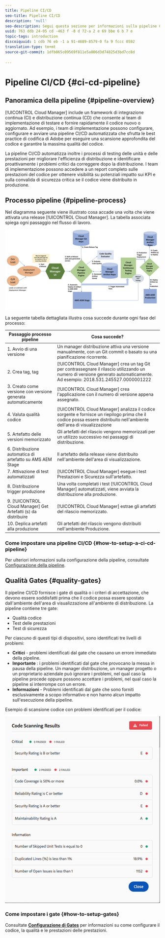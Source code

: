 ```yaml
---
title: Pipeline CI/CD
seo-title: Pipeline CI/CD
description: 'null'
seo-description: Segui questa sezione per informazioni sulla pipeline CI/CD, che gestisce le distribuzioni all'area di visualizzazione e alla produzione in Cloud Manager.
uuid: 763 ddb 24-05 cd -463 f -8 d 72-a 2 e 69 bbe 6 b 7 e
topic-tags: introduction
discoiquuid: 1 cdb 76 eb -1 a 91-4689-8579-0 fa 9 fccc 0592
translation-type: tm+mt
source-git-commit: 1dfb065c09569f811e5a006d3d74825d3bd7cc8d

---
```



# Pipeline CI/CD {#ci-cd-pipeline}

## Panoramica della pipeline {#pipeline-overview}

[!UICONTROL Cloud Manager] include un framework di integrazione continua (CI) e distribuzione continua (CD) che consente ai team di implementazione di testare e fornire rapidamente il codice nuovo o aggiornato. Ad esempio, i team di implementazione possono configurare, configurare e avviare una pipeline CI/CD automatizzata che sfrutta le best practice di codifica di Adobe per eseguire una scansione approfondita del codice e garantire la massima qualità del codice.

La pipeline CI/CD automatizza inoltre i processi di testing delle unità e delle prestazioni per migliorare l&#39;efficienza di distribuzione e identificare proattivamente i problemi critici da correggere dopo la distribuzione. I team di implementazione possono accedere a un report completo sulle prestazioni del codice per ottenere visibilità su potenziali impatto sui KPI e sulla convalida di sicurezza critica se il codice viene distribuito in produzione.

## Processo pipeline {#pipeline-process}

Nel diagramma seguente viene illustrato cosa accade una volta che viene attivata una release [!UICONTROL Cloud Manager]. La tabella associata spiega ogni passaggio nel flusso di lavoro.

![](assets/screen_shot_2018-05-30at82457pm.png)

La seguente tabella dettagliata illustra cosa succede durante ogni fase del processo:

| Passaggio processo pipeline | Cosa succede? |
|---|---|
| 1. Avvio di una versione | Un manager distribuzione attiva una versione manualmente, con un Git commit o basato su una pianificazione ricorrente. |
| 2. Crea tag, tag | [!UICONTROL Cloud Manager] crea un tag Git per contrassegnare il rilascio utilizzando un numero di versione generato automaticamente. Ad esempio: 2018.531.245527.0000001222 |
| 3. Creato come versione con versione generata automaticamente | [!UICONTROL Cloud Manager] crea l&#39;applicazione con il numero di versione appena assegnato. |
| 4. Valuta qualità codice | [!UICONTROL Cloud Manager] analizza il codice sorgente e fornisce un riepilogo prima che il codice possa essere distribuito nell&#39;ambiente dell&#39;area di visualizzazione |
| 5. Artefatto delle versioni memorizzato | Gli artefatti del rilascio vengono memorizzati per un utilizzo successivo nei passaggi di distribuzione. |
| 6. Distribuzione automatica di artefatto su AMS AEM Stage | Il artefatto della release viene distribuito nell&#39;ambiente dell&#39;area di visualizzazione. |
| 7. Attivazione di test automatizzati | [!UICONTROL Cloud Manager] esegue i test Prestazioni e Sicurezza sull&#39;artefatto. |
| 8. Distribuzione trigger produzione | Una volta completati i test [!UICONTROL Cloud Manager] automatizzati, viene avviata la distribuzione alla produzione. |
| 9. [!UICONTROL Cloud Manager] Get Artefatti (s) da distribuire | [!UICONTROL Cloud Manager] estrae gli artefatti del rilascio memorizzato. |
| 10. Deplica artefatti alla produzione | Gli artefatti del rilascio vengono distribuiti nell&#39;ambiente Produzione. |

### Come impostare una pipeline CI/CD {#how-to-setup-a-ci-cd-pipeline}

Per ulteriori informazioni sulla configurazione della pipeline, consultate [Configurazione della pipeline](configuring-pipeline.md).

## Qualità Gates {#quality-gates}

Il pipeline CI/CD fornisce i gate di qualità o i criteri di accettazione, che devono essere soddisfatti prima che il codice possa essere spostato dall&#39;ambiente dell&#39;area di visualizzazione all&#39;ambiente di distribuzione. La pipeline contiene tre gate:

* Qualità codice
* Test delle prestazioni
* Test di sicurezza

Per ciascuno di questi tipi di dispositivi, sono identificati tre livelli di problemi:

* **Critici** - problemi identificati dal gate che causano un errore immediato della pipeline.
* **Importante** : i problemi identificati dal gate che provocano la messa in pausa della pipeline. Un manager distribuzione, un manager progetto o un proprietario aziendale può ignorare i problemi, nel qual caso la pipeline procede oppure possono accettare i problemi, nel qual caso la pipeline si interrompe con un errore.
* **Informazioni** - Problemi identificati dal gate che sono forniti esclusivamente a scopo informativo e non hanno alcun impatto sull&#39;esecuzione della pipeline.

Esempio di scansione codice con problemi identificati per il codice:

![](assets/quality-gate-failed.png)

### Come impostare i gate {#how-to-setup-gates}

Consultate **[Configurazione di Gates](configuring-pipeline.md)** per informazioni su come configurare il codice, la qualità e le prestazioni delle prestazioni.
